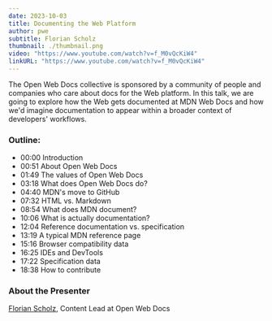 ```yaml
---
date: 2023-10-03
title: Documenting the Web Platform
author: pwe
subtitle: Florian Scholz
thumbnail: ./thumbnail.png
video: "https://www.youtube.com/watch?v=f_M0vQcKiW4"
linkURL: "https://www.youtube.com/watch?v=f_M0vQcKiW4"
---
```


The Open Web Docs collective is sponsored by a community of people and companies who care about docs for the Web
platform. In this talk, we are going to explore how the Web gets documented at MDN Web Docs and how we'd imagine
documentation to appear within a broader context of developers' workflows.

### Outline:

- 00:00 Introduction
- 00:51 About Open Web Docs
- 01:49 The values of Open Web Docs
- 03:18 What does Open Web Docs do?
- 04:40 MDN's move to GitHub
- 07:32 HTML vs. Markdown
- 08:54 What does MDN document?
- 10:06 What is actually documentation?
- 12:04 Reference documentation vs. specification
- 13:19 A typical MDN reference page
- 15:16 Browser compatibility data
- 16:25 IDEs and DevTools
- 17:22 Specification data
- 18:38 How to contribute

### About the Presenter

[Florian Scholz](https://www.x.com/floscholz), Content Lead at Open Web Docs
